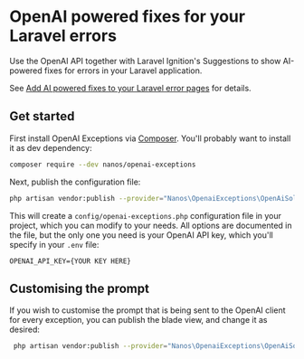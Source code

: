 # OpenAI powered fixes for your Laravel errors

Use the OpenAI API together with Laravel Ignition's Suggestions to show AI-powered fixes for errors in your Laravel application.

See [Add AI powered fixes to your Laravel error pages](https://blog.thms.uk/2023/02/openai-exceptions-composer) for details.

## Get started

First install OpenAI Exceptions via [Composer](https://getcomposer.org/). You'll probably want to install it as dev dependency:

```bash
composer require --dev nanos/openai-exceptions
```

Next, publish the configuration file:
```bash
php artisan vendor:publish --provider="Nanos\OpenaiExceptions\OpenAiSolutionServiceProvider" --tag="config"
```

This will create a `config/openai-exceptions.php` configuration file in your project, which you can modify to your needs. All options are documented in the file, but the only one you need is your OpenAI API key, which you'll specify in your `.env` file:

```
OPENAI_API_KEY={YOUR KEY HERE}
```

## Customising the prompt

If you wish to customise the prompt that is being sent to the OpenAI client for every exception, you can publish the blade view, and change it as desired:

```bash
 php artisan vendor:publish --provider="Nanos\OpenaiExceptions\OpenAiSolutionServiceProvider" --tag="views"
```